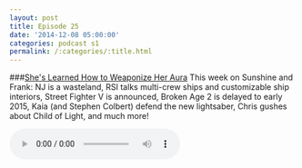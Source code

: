 ```yaml
---
layout: post
title: Episode 25
date: '2014-12-08 05:00:00'
categories: podcast s1
permalink: /:categories/:title.html
---
```


###[She's Learned How to Weaponize Her Aura](http://files.podcast.geeksinprogress.com/files/podcasts/1/s01e25_WeaponizedHerAura.mp3)
This week on Sunshine and Frank: NJ is a wasteland, RSI talks multi-crew ships and customizable ship interiors, Street Fighter V is announced, Broken Age 2 is delayed to early 2015, Kaia (and Stephen Colbert) defend the new lightsaber, Chris gushes about Child of Light, and much more!

<audio controls>
  <source src="http://files.podcast.geeksinprogress.com/files/podcasts/1/s01e25_WeaponizedHerAura.mp3" 	type="audio/mpeg">
</audio>

